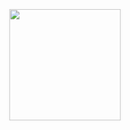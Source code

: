 <img height=200 align="center" src="https://github-readme-stats.vercel.app/api?username=JoeSiu&count_private=true&show_icons=true&hide_border=true&border_radius=10&hide=stars&theme=transparent" />
<!--
<img height=200 align="center" src="https://github-readme-stats.vercel.app/api/top-langs/?username=JoeSiu&theme=transparent&hide_border=true&layout=compact&langs_count=8" />
-->